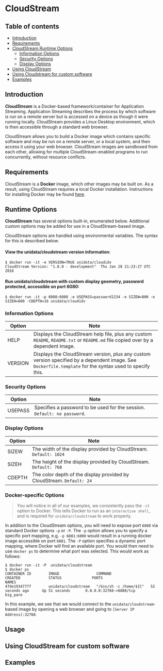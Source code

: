 CloudStream
===========

Table of contents
-----------------

* [Introduction](#introduction)
* [Requirements](#requirements)
* [CloudStream Runtime Options](#options)
    * [Information Options](#infooptions)
    * [Security Options](#secoptions)
    * [Display Options](#displayoptions)
* [Using CloudStream](#usage)
* [Using Cloudstream for custom software](#custom)
* [Examples](#examples)

Introduction <A NAME="introduction"></A>
------------

***CloudStream*** is a Docker-based framework/container for Application Streaming. Application Streaming describes the process by which software is run on a remote server but is accessed on a device as though it were running locally.  CloudStream provides a Linux Desktop environment, which is then accessible through a standard web browser.  

CloudStream allows you to build a Docker image which contains specific software and may be run on a remote server, or a local system, and then access it using your web browser.  CloudStream images are sandboxed from each other, allowing for multiple CloudStream-enabled programs to run concurrently, without resource conflicts.

Requirements <A NAME="requirements"></A>
------------

CloudStream is a **Docker** image, which other images may be built on.  As a result, using CloudStream requires a local Docker installation.  Instructions for installing Docker may be found [here](https://docs.docker.com/).

Runtime Options <A NAME="options"></A>
---------------

**CloudStream** has several options built-in, enumerated below.  Additional custom options may be added for use in a CloudStream-based image.

CloudStream options are handled using environmental variables.  The syntax for this is described below.



#### View the unidata/cloudstream version information:

    $ docker run -it -e VERSION=TRUE unidata/cloudidv
    CloudStream Version: "1.0.0 - development"	Thu Jan 28 21:23:27 UTC 2016

#### Run unidata/cloudstream with custom display geometry, password protected, accessible on port 6080:

    $ docker run -it -p 6080:6080 -e USEPASS=password1234 -e SIZEW=800 -e SIZEH=600 -CDEPTH=16 unidata/cloudidv

### Information Options <A NAME="infooptions"></A>

Option | Note
-------|------
HELP   | Displays the CloudStream help file, plus any custom `README`, `README.txt` or `README.md` file copied over by a dependent image.
VERSION | Displays the CloudStream version, plus any custom version specified by a dependent image.  See `Dockerfile.template` for the syntax used to specify this.

### Security Options <A NAME="secoptions"></A>
Option | Note
-------|-----
USEPASS | Specifies a password to be used for the session.  `Default: no password`.

### Display Options <A NAME="displayoptions"></A>

Option | Note
-------|-----
SIZEW | The width of the display provided by CloudStream. `Default: 1024`
SIZEH | The height of the display provided by CloudStream. `Default: 768`
CDEPTH | The color depth of the display provided by CloudStream. `Default: 24`

### Docker-specific Options

> You will notice in all of our examples, we consistently pass the `-it` option to Docker. This tells Docker to run as an `interactive shell`, and is required for `unidata/cloudstream` to work properly.

In addition to the CloudStream options, you will need to expose port `6080` via standard Docker options `-p` or `-P`.  The `-p` option allows you to specify a specific port mapping, e.g. `-p 6081:6080` would result in a running docker image accessible on port `6081`.  The `-P` option specifies a dynamic port mapping, where Docker will find an available port.  You would then need to use `docker ps` to determine what port was selected.  This would work as follows:

    $ docker run -it -P  unidata/cloudstream
    $ docker ps
    CONTAINER ID        IMAGE                 COMMAND                  CREATED             STATUS              PORTS                     NAMES
    47de1934777f        unidata/cloudstream   "/bin/sh -c /home/${C"   52 seconds ago      Up 51 seconds       0.0.0.0:32768->6080/tcp   big_pare

In this example, we see that we would connect to the `unidata/cloudstream`-based image by opening a web browser and going to `[Server IP Address]:32768`.


Usage <A NAME="usage"></A>
-----


Using CloudStream for custom software <A NAME="custom"></A>
-------------------------------------

Examples <A NAME="examples"></A>
--------
